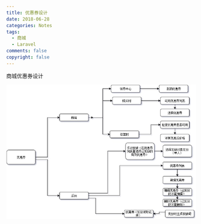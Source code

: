 ```yaml
---
title: 优惠券设计
date: 2018-06-28
categories: Notes
tags:
  - 商城
  - Laravel
comments: false
copyright: false
---
```

商城优惠券设计
<!-- more -->
![优惠券设计](coupon/coupon_img.jpg '优惠券设计')
